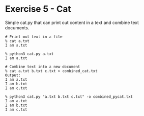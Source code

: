 # Exercise 5 - Cat
Simple cat.py that can print out content in a text and combine text documents.

```
# Print out text in a file
% cat a.txt
I am a.txt

% python3 cat.py a.txt
I am a.txt

# Combine text into a new document
% cat a.txt b.txt c.txt > combined_cat.txt
Output:
I am a.txt
I am b.txt
I am c.txt

% python3 cat.py "a.txt b.txt c.txt" -o combined_pycat.txt
I am a.txt
I am b.txt
I am c.txt

```